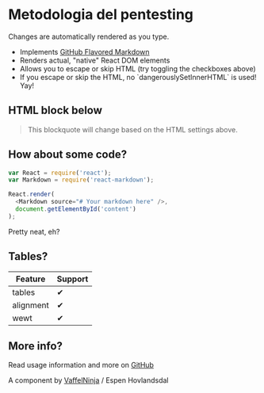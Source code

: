# Metodologia del pentesting
Changes are automatically rendered as you type.
* Implements [GitHub Flavored Markdown](https://github.github.com/gfm/)
* Renders actual, "native" React DOM elements
* Allows you to escape or skip HTML (try toggling the checkboxes above)
* If you escape or skip the HTML, no \`dangerouslySetInnerHTML\` is used! Yay!
## HTML block below

<blockquote>
  This blockquote will change based on the HTML settings above.
</blockquote>

## How about some code?

```js
var React = require('react');
var Markdown = require('react-markdown');

React.render(
  <Markdown source="# Your markdown here" />,
  document.getElementById('content')
);
```

Pretty neat, eh?

## Tables?

| Feature | Support |
| ------ | ----------- |
| tables | ✔ |
| alignment | ✔ |
| wewt | ✔ |

## More info?
Read usage information and more on [GitHub](//github.com/rexxars/react-markdown)

A component by [VaffelNinja](http://vaffel.ninja) / Espen Hovlandsdal

